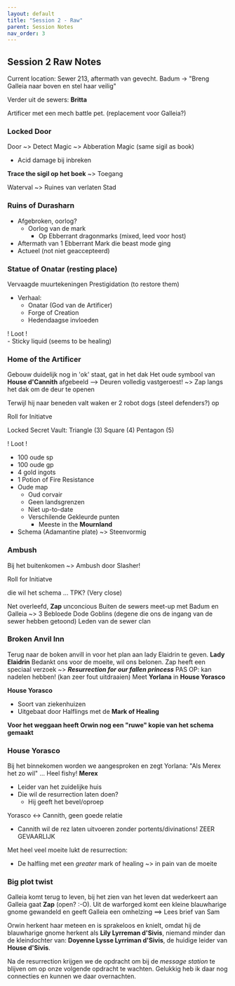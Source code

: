 ```yaml
---
layout: default
title: "Session 2 - Raw"
parent: Session Notes
nav_order: 3
---
```


## Session 2 Raw Notes

Current location: Sewer 213, aftermath van gevecht.
Badum -> "Breng Galleia naar boven en stel haar veilig"

Verder uit de sewers: **Britta**

Artificer met een mech battle pet.
(replacement voor Galleia?)

### Locked Door

Door ~> Detect Magic ~> Abberation Magic  (same sigil as book)

* Acid damage bij inbreken

**Trace the sigil op het boek** ~> Toegang

Waterval ~> Ruines van verlaten Stad

### Ruins of Durasharn

- Afgebroken, oorlog?
  - Oorlog van de mark
    - Op Ebberrant dragonmarks (mixed, leed voor host)
- Aftermath van 1 Ebberrant Mark die beast mode ging
- Actueel (not niet geaccepteerd)

### Statue of Onatar (resting place)
Vervaagde muurtekeningen
Prestigidation (to restore them)

- Verhaal:
  - Onatar (God van de Artificer)
  - Forge of Creation
  - Hedendaagse invloeden

<div class="text-green-000">
 ! Loot !
</div>  
- Sticky liquid (seems to be healing)

### Home of the Artificer
Gebouw duidelijk nog in 'ok' staat, gat in het dak
Het oude symbool van **House d'Cannith** afgebeeld
--> Deuren volledig vastgeroest!
~> Zap langs het dak om de deur te openen

Terwijl hij naar beneden valt waken er 2 robot dogs (steel defenders?) op
<div class="text-red-000">
 Roll for Initiatve
</div>

Locked Secret Vault:
Triangle (3)
Square (4)
Pentagon (5)

<div class="text-green-000">
 ! Loot !
</div>

- 100 oude sp
- 100 oude gp
- 4 gold ingots
- 1 Potion of Fire Resistance
- Oude map
  - Oud corvair
  - Geen landsgrenzen
  - Niet up-to-date
  - Verschilende Gekleurde punten
    - Meeste in the **Mournland**
- Schema (Adamantine plate) ~> Steenvormig

### Ambush
Bij het buitenkomen ~> Ambush door Slasher!

<div class="text-red-000">
 Roll for Initiatve
</div>

die wil het schema ... TPK? (Very close)

Net overleefd, **Zap** unconcious
Buiten de sewers meet-up met Badum en Galleia ~> 3 Bebloede Dode Goblins (degene die ons de ingang van de sewer hebben getoond) Leden van de sewer clan

### Broken Anvil Inn
Terug naar de boken anvill in voor het plan aan lady Elaidrin te geven.
**Lady Elaidrin**
Bedankt ons voor de moeite, wil ons belonen.
Zap heeft een speciaal verzoek ~> ***Resurrection for our fallen princess***
PAS OP: kan nadelen hebben! (kan zeer fout uitdraaien)
Meet **Yorlana** in **House Yorasco**

**House Yorasco**
- Soort van ziekenhuizen
- Uitgebaat door Halflings met de **Mark of Healing**

**Voor het weggaan heeft Orwin nog een "ruwe" kopie van het schema gemaakt**

### House Yorasco
Bij het binnekomen worden we aangesproken en zegt Yorlana:
"Als Merex het zo wil"
... Heel fishy!
**Merex**
- Leider van het zuidelijke huis
- Die wil de resurrection laten doen?
  - Hij geeft het bevel/oproep

Yorasco <-> Cannith, geen goede relatie
- Cannith wil de rez laten uitvoeren zonder portents/divinations!
ZEER GEVAARLIJK

Met heel veel moeite lukt de resurrection:
- De halfling met een *greater* mark of healing ~> in pain van de moeite

### Big plot twist
Galleia komt terug to leven, bij het zien van het leven dat wederkeert aan Galleia gaat **Zap** (open? :-O).
Uit de warforged komt een kleine blauwharige gnome gewandeld en geeft Galleia een omhelzing
==> Lees brief van Sam

Orwin herkent haar meteen en is sprakeloos en knielt, omdat hij de blauwharige gnome herkent als **Lily Lyrreman d'Sivis**, niemand minder dan de kleindochter van: **Doyenne Lysse Lyrriman d'Sivis**, de huidige leider van **House d'Sivis**.

Na de resurrection krijgen we de opdracht om bij de *message station* te blijven om op onze volgende opdracht te wachten.
Gelukkig heb ik daar nog connecties en kunnen we daar overnachten.
